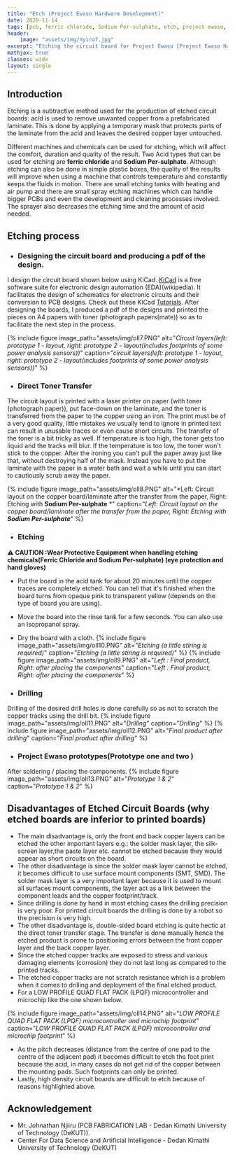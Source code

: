 ```yaml
---
title: "Etch (Project Ewaso Hardware Development)"
date: 2020-11-14
tags: [pcb, ferric chloride, Sodium Per-sulphate, etch, project ewaso, DeKUT-DSAIL, hardware-development]
header:
    image: "assets/img/nyiro7.jpg"
excerpt: "Etching the circuit board for Project Ewaso [Project Ewaso Hardware Development ]"
mathjax: true
classes: wide
layout: single
---
```

## Introduction
Etching is a subtractive method used for the production of etched circuit boards: acid is used to remove unwanted copper from a prefabricated laminate. This is done by applying a temporary mask that protects parts of the laminate from the acid and leaves the desired copper layer untouched.

Different machines and chemicals can be used for etching, which will affect the comfort, duration and quality of the result. Two Acid types that can be used for etching are **ferric chloride** and **Sodium Per-sulphate**. Although etching can also be done in simple plastic boxes, the quality of the results will improve when using a machine that controls temperature and constantly keeps the fluids in motion. There are small etching tanks with heating and air pump and there are small spray etching machines which can handle bigger PCBs and even the development and cleaning processes involved. The sprayer also decreases the etching time and the amount of acid needed. 

## Etching process
- ### Designing the circuit board and producing a **pdf** of the design.
I design the circuit board shown below using KiCad. [KiCad](https://en.wikipedia.org/wiki/KiCad) is a free software suite for electronic design automation (EDA)(wikipedia). It facilitates the design of schematics for electronic circuits and their conversion to PCB designs. Check out these KiCad [Tutorials](https://www.youtube.com/watch?v=vaCVh2SAZY4&list=PL3bNyZYHcRSUhUXUt51W6nKvxx2ORvUQB). After designing the boards, I produced a pdf of the designs and printed the pieces on A4 papers with toner (photograph papers(mate)) so as to facilitate the next step in the process.

{% include figure image_path="assets/img/oll7.PNG" alt="*Circuit layers(left: prototype 1 - layout, right: prototype 2 - layout(includes footprints of some power analysis sensors))*" caption="*circuit layers(left: prototype 1 - layout, right: prototype 2 - layout(includes footprints of some power analysis sensors))*" %}
- ### Direct Toner Transfer
The circuit layout is printed with a laser printer on paper (with toner (photograph paper)), put face-down on the laminate, and the toner is transferred from the paper to the copper using an iron. The print must be of a very good quality, little mistakes we usually tend to ignore in printed text can result in unusable traces or even cause short circuits. The transfer of the toner is a bit tricky as well. If temperature is too high, the toner gets too liquid and the tracks will blur. If the temperature is too low, the toner won't stick to the copper. After the ironing you can't pull the paper away just like that, without destroying half of the mask. Instead you have to put the laminate with the paper in a water bath and wait a while until you can start to cautiously scrub away the paper.

{% include figure image_path="assets/img/oll8.PNG" alt="*Left: Circuit layout on the copper board/laminate after the transfer from the paper, Right: Etching with **Sodium Per-sulphate** *" caption="*Left: Circuit layout on the copper board/laminate after the transfer from the paper, Right: Etching with **Sodium Per-sulphate***" %}

- ### Etching
**⚠ CAUTION :Wear Protective Equipment when handling etching chemicals(Ferric Chloride and Sodium Per-sulphate) (eye protection and hand gloves)**

   - Put the board in the acid tank for about 20 minutes until the copper traces are completely etched. You can tell that it's finished when the board turns   from opaque pink to transparent yellow (depends on the type of board you are using). 
   - Move the board into the rinse tank for a few seconds. You can also use an Isopropanol spray. 
   - Dry the board with a cloth.
{% include figure image_path="assets/img/oll10.PNG" alt="*Etching (a little stiring is required)*" caption="*Etching (a little stiring is required)*" %}
{% include figure image_path="assets/img/oll9.PNG" alt="*Left : Final product, Right: after placing the components*" caption="*Left : Final product, Right: after placing the components*" %}

- ### Drilling
Drilling of the desired drill holes is done carefully so as not to scratch the copper tracks using the drill bit.
{% include figure image_path="assets/img/oll11.PNG" alt="*Drilling*" caption="*Drilling*" %}
{% include figure image_path="assets/img/oll12.PNG" alt="*Final product after drilling*" caption="*Final product after drilling*" %}

- ### Project Ewaso prototypes(Prototype one and two )
After soldering / placing the components.
{% include figure image_path="assets/img/oll13.PNG" alt="*Prototype 1 & 2*" caption="*Prototype 1 & 2*" %}

## Disadvantages of Etched Circuit Boards (why etched boards are inferior to printed boards)
- The main disadvantage is, only the front and back copper layers can be etched the other important layers e.g.: the solder mask layer, the silk-screen layer,the paste layer etc. cannot be etched because they would appear as short circuits on the board.
- The other disadvantage is since the solder mask layer cannot be etched, it becomes difficult to use surface mount components (SMT, SMD). The solder mask layer is a very important layer because it is used to mount all surfaces mount components, the layer act as a link between the component leads and the copper footprint/track.
- Since drilling is done by hand in most etching cases the drilling precision is very poor. For printed circuit boards the drilling is done by a robot so the precision is very high.
- The other disadvantage is, double-sided board etching is quite hectic at the direct toner transfer stage. The transfer is done manually hence the etched product is prone to positioning errors between the front copper layer and the back copper layer.
- Since the etched copper tracks are exposed to stress and various damaging elements (corrosion) they do not last long as compared to the printed tracks.
- The etched copper tracks are not scratch resistance which is a problem when it comes to drilling and deployment of the final etched product.
- For a LOW PROFILE QUAD FLAT PACK (LPQF) microcontroller and microchip like the one shown below.

{% include figure image_path="assets/img/oll14.PNG" alt="*LOW PROFILE QUAD FLAT PACK (LPQF) microcontroller and microchip footprint*" caption="*LOW PROFILE QUAD FLAT PACK (LPQF) microcontroller and microchip footprint*" %}

- As the pitch decreases (distance from the centre of one pad to the centre of the adjacent pad) it becomes difficult to etch the foot print because the acid, in many cases do not get rid of the copper between the mounting pads. Such footprints can only be printed.
- Lastly, high density circuit boards are difficult to etch because of reasons highlighted above.

## Acknowledgement
- Mr. Johnathan Njiiru (PCB FABRICATION LAB -  Dedan Kimathi University of Technology (DeKUT)).
- Center For Data Science and Artificial Intelligence - Dedan Kimathi University of Technology (DeKUT)